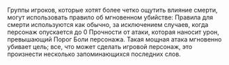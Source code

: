 Группы игроков, которые хотят более четко ощутить влияние смерти, могут использовать правило об мгновенном убийстве: Правила для смерти используются как обычно, за исключением случаев, когда персонаж опускается до 0 Прочности от атаки, которая наносит урон, превышающий Порог Боли персонажа. Такая мощная атака мгновенно убивает цель; все, что может сделать игровой персонаж, это произнести несколько запоминающихся последних слов.
